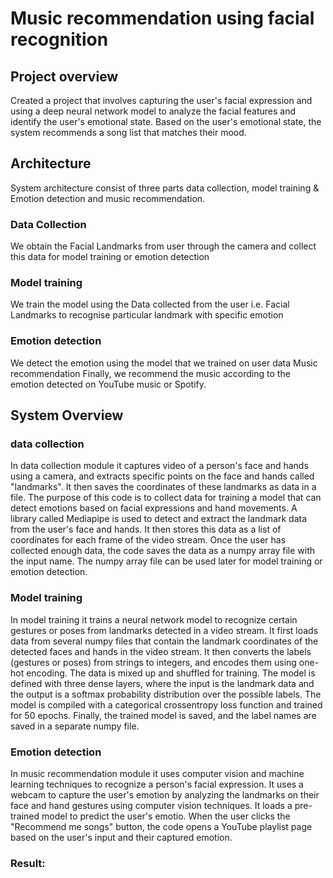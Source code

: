 # Music recommendation using facial recognition
## Project overview

Created a project that involves capturing the user's facial expression and using a deep neural network model to analyze the facial features and identify the user's emotional state. Based on the user's emotional state, the system recommends a song list that matches their mood.

## Architecture


System architecture consist of three parts data collection, model training &
Emotion detection and music recommendation.

### Data Collection
We obtain the Facial Landmarks from user through the camera and collect this data for
model training or emotion detection

### Model training
We train the model using the Data collected from the user i.e. Facial Landmarks to recognise
particular landmark with specific emotion

### Emotion detection
We detect the emotion using the model that we trained on user data
Music recommendation
Finally, we recommend the music according to the emotion detected on YouTube music or
Spotify.

## System Overview

### data collection

In data collection module it captures video of a person's face and hands using a camera,
and extracts specific points on the face and hands called "landmarks". It then saves the
coordinates of these landmarks as data in a file. The purpose of this code is to collect data
for training a model that can detect emotions based on facial expressions and hand
movements.
A library called Mediapipe is used to detect and extract the landmark data from the user's face and hands. It then stores this data as a list of coordinates for each frame of the video stream. Once the user has collected enough data, the code saves the data as a numpy array file with the
input name. The numpy array file can be used later for model training or emotion detection.



### Model training

In model training it trains a neural network model to recognize certain gestures or poses
from landmarks detected in a video stream. It first loads data from several numpy files
that contain the landmark coordinates of the detected faces and hands in the video stream.
It then converts the labels (gestures or poses) from strings to integers, and encodes them
using one-hot encoding. The data is mixed up and shuffled for training.
The model is defined with three dense layers, where the input is the landmark data and
the output is a softmax probability distribution over the possible labels. The model is
compiled with a categorical crossentropy loss function and trained for 50 epochs. Finally,
the trained model is saved, and the label names are saved in a separate numpy file.

### Emotion detection

In music recommendation module it uses computer vision and machine learning techniques to
recognize a person's facial expression. It uses a webcam to capture the user's emotion by analyzing the landmarks on their face and hand gestures using computer vision techniques. It loads a pre-trained model to predict the user's emotio. When the user clicks the "Recommend me songs" button, the code opens a YouTube playlist page based on the user's input and their captured emotion.




### Result:



